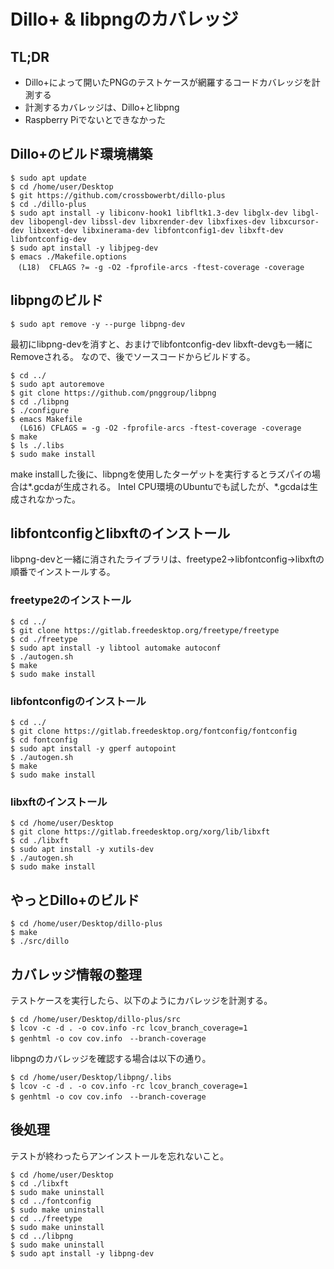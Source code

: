 # Dillo+ & libpngのカバレッジ

## TL;DR
- Dillo+によって開いたPNGのテストケースが網羅するコードカバレッジを計測する
- 計測するカバレッジは、Dillo+とlibpng
- Raspberry Piでないとできなかった

## Dillo+のビルド環境構築
```
$ sudo apt update
$ cd /home/user/Desktop
$ git https://github.com/crossbowerbt/dillo-plus
$ cd ./dillo-plus
$ sudo apt install -y libiconv-hook1 libfltk1.3-dev libglx-dev libgl-dev libopengl-dev libssl-dev libxrender-dev libxfixes-dev libxcursor-dev libxext-dev libxinerama-dev libfontconfig1-dev libxft-dev libfontconfig-dev
$ sudo apt install -y libjpeg-dev
$ emacs ./Makefile.options
　(L18)  CFLAGS ?= -g -O2 -fprofile-arcs -ftest-coverage -coverage
```

## libpngのビルド
```
$ sudo apt remove -y --purge libpng-dev
```
最初にlibpng-devを消すと、おまけでlibfontconfig-dev libxft-devgも一緒にRemoveされる。
なので、後でソースコードからビルドする。

```
$ cd ../
$ sudo apt autoremove
$ git clone https://github.com/pnggroup/libpng
$ cd ./libpng
$ ./configure
$ emacs Makefile
  (L616) CFLAGS = -g -O2 -fprofile-arcs -ftest-coverage -coverage
$ make
$ ls ./.libs
$ sudo make install
```
make installした後に、libpngを使用したターゲットを実行するとラズパイの場合は*.gcdaが生成される。
Intel CPU環境のUbuntuでも試したが、*.gcdaは生成されなかった。

## libfontconfigとlibxftのインストール
libpng-devと一緒に消されたライブラリは、freetype2→libfontconfig→libxftの順番でインストールする。

### freetype2のインストール
```
$ cd ../
$ git clone https://gitlab.freedesktop.org/freetype/freetype
$ cd ./freetype
$ sudo apt install -y libtool automake autoconf
$ ./autogen.sh
$ make
$ sudo make install
```

### libfontconfigのインストール
```
$ cd ../
$ git clone https://gitlab.freedesktop.org/fontconfig/fontconfig
$ cd fontconfig
$ sudo apt install -y gperf autopoint
$ ./autogen.sh
$ make
$ sudo make install
```

### libxftのインストール
```
$ cd /home/user/Desktop
$ git clone https://gitlab.freedesktop.org/xorg/lib/libxft
$ cd ./libxft
$ sudo apt install -y xutils-dev
$ ./autogen.sh
$ sudo make install
```

## やっとDillo+のビルド
```
$ cd /home/user/Desktop/dillo-plus
$ make
$ ./src/dillo
```

## カバレッジ情報の整理
テストケースを実行したら、以下のようにカバレッジを計測する。
```
$ cd /home/user/Desktop/dillo-plus/src
$ lcov -c -d . -o cov.info -rc lcov_branch_coverage=1
$ genhtml -o cov cov.info　--branch-coverage
```

libpngのカバレッジを確認する場合は以下の通り。
```
$ cd /home/user/Desktop/libpng/.libs
$ lcov -c -d . -o cov.info -rc lcov_branch_coverage=1
$ genhtml -o cov cov.info　--branch-coverage
```
## 後処理
テストが終わったらアンインストールを忘れないこと。
```
$ cd /home/user/Desktop
$ cd ./libxft
$ sudo make uninstall
$ cd ../fontconfig
$ sudo make uninstall
$ cd ../freetype
$ sudo make uninstall
$ cd ../libpng
$ sudo make uninstall
$ sudo apt install -y libpng-dev
```
